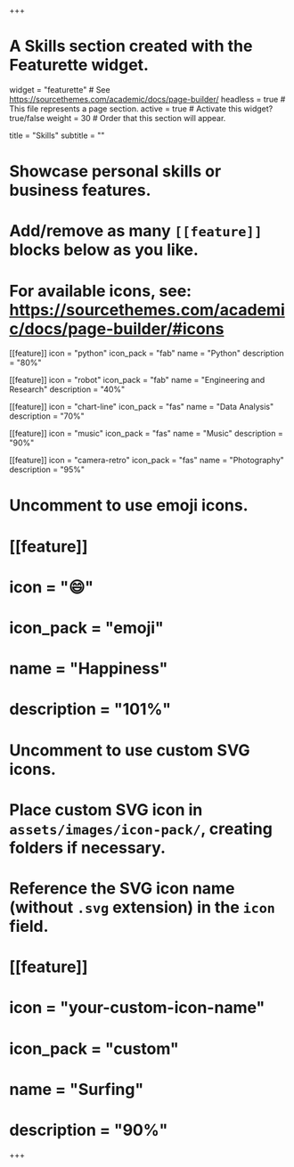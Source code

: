+++
# A Skills section created with the Featurette widget.
widget = "featurette"  # See https://sourcethemes.com/academic/docs/page-builder/
headless = true  # This file represents a page section.
active = true  # Activate this widget? true/false
weight = 30  # Order that this section will appear.

title = "Skills"
subtitle = ""

# Showcase personal skills or business features.
# 
# Add/remove as many `[[feature]]` blocks below as you like.
# 
# For available icons, see: https://sourcethemes.com/academic/docs/page-builder/#icons

[[feature]]
  icon = "python"
  icon_pack = "fab"
  name = "Python"
  description = "80%"
  
[[feature]]
  icon = "robot"
  icon_pack = "fab"
  name = "Engineering and Research"
  description = "40%"
  
[[feature]]
  icon = "chart-line"
  icon_pack = "fas"
  name = "Data Analysis"
  description = "70%"
  
[[feature]]
  icon = "music"
  icon_pack = "fas"
  name = "Music"
  description = "90%" 
  
[[feature]]
  icon = "camera-retro"
  icon_pack = "fas"
  name = "Photography"
  description = "95%"

# Uncomment to use emoji icons.
# [[feature]]
#  icon = ":smile:"
#  icon_pack = "emoji"
#  name = "Happiness"
#  description = "101%"  

# Uncomment to use custom SVG icons.
# Place custom SVG icon in `assets/images/icon-pack/`, creating folders if necessary.
# Reference the SVG icon name (without `.svg` extension) in the `icon` field.
# [[feature]]
#  icon = "your-custom-icon-name"
#  icon_pack = "custom"
#  name = "Surfing"
#  description = "90%"

+++
